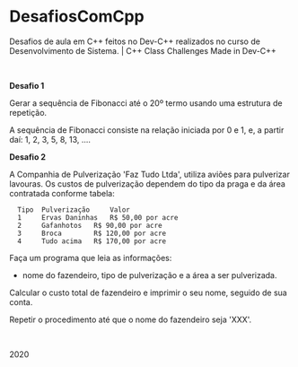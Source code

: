# DesafiosComCpp
Desafios  de aula em C++ feitos no Dev-C++ realizados no curso de Desenvolvimento de Sistema. | C++ Class Challenges Made in Dev-C++

<br>


**Desafio 1**

  Gerar a sequência de Fibonacci até o 20º termo usando uma estrutura de repetição. 
  
  A sequência de Fibonacci consiste na relação iniciada por 0 e 1, e, a partir daí: 1, 2, 3, 5, 8, 13, .... 



**Desafio 2**

  A Companhia de Pulverização 'Faz Tudo Ltda', utiliza aviões para pulverizar lavouras. Os custos de pulverização dependem do tipo da praga e da área contratada conforme tabela:

      Tipo 	Pulverização 	 Valor
      1 	Ervas Daninhas   R$ 50,00 por acre
      2 	Gafanhotos 	 R$ 90,00 por acre
      3 	Broca 		 R$ 120,00 por acre
      4 	Tudo acima 	 R$ 170,00 por acre
      

  Faça um programa que leia as informações: 
  
  - nome do fazendeiro, tipo de pulverização e a área a ser pulverizada.

  Calcular o custo total de fazendeiro e imprimir o seu nome, seguido de sua conta.
  
  Repetir o procedimento até que o nome do fazendeiro seja 'XXX'.

<br>

2020
